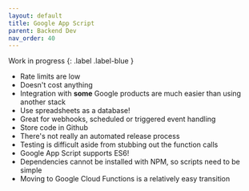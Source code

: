 ```yaml
---
layout: default
title: Google App Script
parent: Backend Dev
nav_order: 40
---
```


Work in progress
{: .label .label-blue }

* Rate limits are low
* Doesn't cost anything
* Integration with **some** Google products are much easier than using another stack
* Use spreadsheets as a database!
* Great for webhooks, scheduled or triggered event handling
* Store code in Github
* There's not really an automated release process
* Testing is difficult aside from stubbing out the function calls
* Google App Script supports ES6!
* Dependencies cannot be installed with NPM, so scripts need to be simple
* Moving to Google Cloud Functions is a relatively easy transition